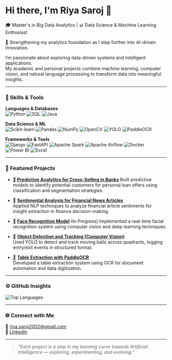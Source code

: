 # Hi there, I'm Riya Saroj 👋  

🎓 Master's in Big Data Analytics | 📊 Data Science & Machine Learning Enthusiast

🌱 Strengthening my analytics foundation as I step further into AI-driven innovation.

I’m passionate about exploring data-driven systems and intelligent applications.  
My academic and personal projects combine machine learning, computer vision, and natural language processing to transform data into meaningful insights.  

---

### 🧠 Skills & Tools  

**Languages & Databases**  
![Python](https://img.shields.io/badge/Python-3776AB?logo=python&logoColor=white)
![SQL](https://img.shields.io/badge/SQL-4479A1?logo=postgresql&logoColor=white)
![Java](https://img.shields.io/badge/Java-007396?logo=openjdk&logoColor=white)

**Data Science & ML**  
![Scikit-learn](https://img.shields.io/badge/Scikit--learn-F7931E?logo=scikit-learn&logoColor=white)
![Pandas](https://img.shields.io/badge/Pandas-150458?logo=pandas&logoColor=white)
![NumPy](https://img.shields.io/badge/NumPy-013243?logo=numpy&logoColor=white)
![OpenCV](https://img.shields.io/badge/OpenCV-5C3EE8?logo=opencv&logoColor=white)
![YOLO](https://img.shields.io/badge/YOLO-00FFFF?logo=yolo&logoColor=black)
![PaddleOCR](https://img.shields.io/badge/PaddleOCR-007CFF?logo=paddlepaddle&logoColor=white)

**Frameworks & Tools**  
![Django](https://img.shields.io/badge/Django-092E20?logo=django&logoColor=white)
![FastAPI](https://img.shields.io/badge/FastAPI-009688?logo=fastapi&logoColor=white)
![Apache Spark](https://img.shields.io/badge/Apache_Spark-E25A1C?logo=apachespark&logoColor=white)
![Apache Airflow](https://img.shields.io/badge/Apache_Airflow-017CEE?logo=apacheairflow&logoColor=white)
![Docker](https://img.shields.io/badge/Docker-2496ED?logo=docker&logoColor=white)
![Power BI](https://img.shields.io/badge/Power_BI-F2C811?logo=power-bi&logoColor=black)
![Excel](https://img.shields.io/badge/Microsoft_Excel-217346?logo=microsoftexcel&logoColor=white)

---

### 📂 Featured Projects  

- 🧾 [**Predictive Analytics for Cross-Selling in Banks**](https://github.com/Ria7S/Predictive-Analytics-for-Cross-Selling-in-Banks) 
  Built predictive models to identify potential customers for personal loan offers using classification and segmentation strategies.

- 📰 [**Sentimental Analysis for Financial News Articles**](https://github.com/Ria7S/Sentimental-Analysis-for-Financial-News-Article)  
  Applied NLP techniques to analyze financial article sentiments for insight extraction in finance decision-making.

- 🧠 [**Face Recognition Model**](https://github.com/Ria7S/Face-Recognition-Model) (In Progress)
  Implemented a real-time facial recognition system using computer vision and deep learning techniques.

- 🎯 [**Object Detection and Tracking (Computer Vision)**](https://github.com/Ria7S/Object-detection-and-tracking-CV)  
  Used YOLO to detect and track moving balls across quadrants, logging entry/exit events in structured format.

- 📑 [**Table Extraction with PaddleOCR**](https://github.com/Ria7S/Table-extraction-with-PaddleOCR)  
  Developed a table extraction system using OCR for document automation and data digitization.

---

### ⚙️ GitHub Insights  

![Top Languages](https://github-readme-stats.vercel.app/api/top-langs/?username=Ria7S&layout=compact)

---

### 🌐 Connect with Me  

📧 [riya.saroj2002@gmail.com](mailto:riya.saroj2002@gmail.com)  
💼 [LinkedIn]((https://www.linkedin.com/in/riya-saroj-747954255/))  

---

> *“Each project is a step in my learning curve towards Artificial Intelligence — exploring, experimenting, and evolving.”*
